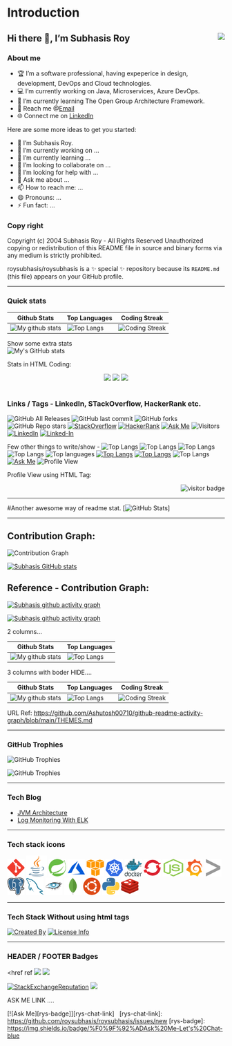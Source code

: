 
# Introduction

## Hi there 👋, I’m Subhasis Roy <a href="https://github.com/roysubhasis"><img align="right" width ="%" src="https://komarev.com/ghpvc/?username=roysubhasis&style=for-the-badge&color=blue"></a>

### About me
- 🏆 I’m a software professional, having expeperice in design, development, DevOps and Cloud technologies. 
- 💻 I’m currently working on Java, Microservices, Azure DevOps.
- 🌱 I’m currently learning The Open Group Architecture Framework. 
- 📧 Reach me @[Email](subhasis.it@gmail.com)
- 🌐 Connect me on [LinkedIn](https://www.linkedin.com/in/subhasis-roy/)

Here are some more ideas to get you started:  
- 👋 I’m Subhasis Roy.
- 🔭 I’m currently working on ...
- 🌱 I’m currently learning ...
- 👯 I’m looking to collaborate on ...
- 🤔 I’m looking for help with ...
- 💬 Ask me about ...
- 📫 How to reach me: ...
- 😄 Pronouns: ...
- ⚡ Fun fact: ...



### Copy right

Copyright (c) 2004 Subhasis Roy - All Rights Reserved
Unauthorized copying or redistribution of this README file in source and binary forms via any medium is strictly prohibited.

roysubhasis/roysubhasis is a ✨ special ✨ repository because its `README.md` (this file) appears on your GitHub profile.


---

### Quick stats

| Github Stats | Top Languages | Coding Streak |
| --- | --- | --- |
| ![My github stats](https://github-readme-stats.vercel.app/api?username=roysubhasis&show_icons=true&theme=gotham&hide_border=true) | ![Top Langs](https://github-readme-stats.vercel.app/api/top-langs/?username=roysubhasis&layout=compact&theme=gotham&langs_count=8&hide_border=true) | ![Coding Streak](https://github-readme-streak-stats.herokuapp.com?user=roysubhasis&theme=gotham&hide_border=true)

Show some extra stats   
![My's GitHub stats](https://github-readme-stats.vercel.app/api?username=roysubhasis&show=reviews,discussions_started,discussions_answered,prs_merged,prs_merged_percentage)

Stats in HTML Coding:  
<p align="center">
  <img height="50%" width="auto" src ="https://github-readme-stats.vercel.app/api?username=roysubhasis&show_icons=true&count_private=false&theme=gotham&hide_border=true&hide=issues,contribs&bg_color=00000000">
  <img height="50%" width="auto" src ="https://github-readme-stats.vercel.app/api/top-langs/?username=roysubhasis&layout=compact&hide_border=true&theme=gotham&bg_color=00000000&langs_count=6&hide=jupyter%20notebook,tex,css,php&exclude_repo=Pacman-AI">
  <img src ="https://github-readme-streak-stats.herokuapp.com?user=roysubhasis&theme=gotham&hide_border=true&background=FFFFFF00">
  <br>
  <br>
</p>



### Links / Tags - LinkedIn, STackOverflow, HackerRank etc.

![GitHub All Releases](https://img.shields.io/github/downloads/roysubhasis/hacker-rank-codes/total)
![GitHub last commit](https://img.shields.io/github/last-commit/roysubhasis/hacker-rank-codes)
![GitHub forks](https://img.shields.io/github/forks/roysubhasis/hacker-rank-codes?style=social)
![GitHub Repo stars](https://img.shields.io/github/stars/roysubhasis/hacker-rank-codes?style=social)
[![StackOverflow](https://img.shields.io/stackexchange/stackoverflow/r/13646081?color=orange&label=Stack%20Exchange&logo=stackoverflow)](https://stackoverflow.com/users/13646081)
[![HackerRank](https://img.shields.io/badge/Hacker-Rank-green?logo=hackerrank)](https://www.hackerrank.com/profile/roysubhasis)
[![Ask Me](https://img.shields.io/badge/Ask%20Me-%F0%9F%92%ADLet's%20Discuss-blue)](https://github.com/roysubhasis/roysubhasis/issues/new)
![Visitors](https://pageview.vercel.app/?github_user=roysubhasis)
[![LinkedIn](https://img.shields.io/badge/LinkedIn-blue?logo=linkedin)](https://www.linkedin.com/in/subhasis-roy/)
[![Linked-In](https://img.shields.io/badge/Linked-In-blue?logo=linkedin)](https://www.linkedin.com/in/subhasis-roy/)


Few other things to write/show - 
![Top Langs](https://github-readme-stats.vercel.app/api/top-langs/?username=roysubhasis&langs_count=8)
![Top Langs](https://github-readme-stats.vercel.app/api/top-langs/?username=roysubhasis&layout=compact)
![Top Langs](https://github-readme-stats.vercel.app/api/top-langs/?username=roysubhasis&layout=compact&hide_title=1&show_icons=true&theme=gotham) 
![Top Langs](https://github-readme-stats.vercel.app/api/top-langs/?username=roysubhasis&layout=compact&theme=gotham)
![Top languages](https://github-readme-stats.vercel.app/api/top-langs/?username=roysubhasis&show_icons=true&theme=gotham)
[![Top Langs](https://github-readme-stats.vercel.app/api/top-langs/?username=roysubhasis&layout=donut-vertical)](https://github.com/roysubhasis/github-readme-stats)
[![Top Langs](https://github-readme-stats.vercel.app/api/top-langs/?username=roysubhasis&layout=pie)](https://github.com/roysubhasis/github-readme-stats)
![Top Langs](https://github-readme-stats.vercel.app/api/top-langs/?username=roysubhasis&hide_progress=true)
[![Ask Me](https://img.shields.io/badge/Ask%20Me-%F0%9F%92%ADLet's%20Chat-blue)](https://github.com/roysubhasis/roysubhasis/issues/new)
![Profile View](https://komarev.com/ghpvc/?username=roysubhasis)


Profile View using HTML Tag:
<p  align="right"><img src="https://komarev.com/ghpvc/?username=roysubhasis" alt="visitor badge"/></p>


---

#Another awesome way of readme stat.
[![GitHub Stats](https://gh-readme-profile.vercel.app/api?username=roysubhasis&theme=dark)]

---

## Contribution Graph:

![Contribution Graph](https://github-readme-activity-graph.vercel.app/graph?username=roysubhasis&theme=gotham&bg_color=20232a&hide_border=true)   


[![Subhasis GitHub stats](https://gh-stats-card.vercel.app/api/subhroy)](https://github.com/subhroy)

## Reference - Contribution Graph:
[![Subhasis github activity graph](https://github-readme-activity-graph.vercel.app/graph?username=roysubhasis&bg_color=fffff0&color=708090&line=24292e&point=24292e&area=true&hide_border=true)](https://github.com/roysubhasis/github-readme-activity-graph)   


[![Subhasis github activity graph](https://github-readme-activity-graph.vercel.app/graph?username=roysubhasis&custom_title=This%20is%20a%20title&hide_border=true)](https://github.com/roysubhasis/github-readme-activity-graph)   


2 columns...

| Github Stats | Top Languages |
| --- | --- |
| ![My github stats](https://github-readme-stats.vercel.app/api?username=roysubhasis&show_icons=true&theme=gotham&cache_seconds=21600) | ![Top Langs](https://github-readme-stats.vercel.app/api/top-langs/?username=roysubhasis&layout=compact&theme=gotham&langs_count=8) |

3 columns with boder HIDE....

| Github Stats | Top Languages | Coding Streak |
| --- | --- | --- |
| ![My github stats](https://github-readme-stats.vercel.app/api?username=roysubhasis&show_icons=true&theme=gotham&cache_seconds=21600&hide_border=true) | ![Top Langs](https://github-readme-stats.vercel.app/api/top-langs/?username=roysubhasis&layout=compact&theme=gotham&langs_count=8&hide_border=true) | ![Coding Streak](https://github-readme-streak-stats.herokuapp.com/?user=roysubhasis&theme=gotham&hide_border=true)



URL Ref: https://github.com/Ashutosh00710/github-readme-activity-graph/blob/main/THEMES.md   


---
### GitHub Trophies 

![GitHub Trophies](https://github-profile-trophy.vercel.app/?username=roysubhasis&theme=onedark&hide_border=true&no-frame=true&margin-w=30&no-bg=true&title=Experience,Repositories,Commits,Stars,PullRequest,Issues,Followers)


![GitHub Trophies](https://github-profile-trophy.vercel.app/?username=roysubhasis&theme=nord&bg_color=20232&hide_border=true)

---

### Tech Blog 
- [JVM Architecture](https://dzone.com/articles/jvm-memory-architecture-and-gc)  
- [Log Monitoring With ELK](https://dzone.com/articles/jenkins-log-monitoring-with-elk)   

---

### Tech stack icons
<p align="left">
      <img src="icons/git-scm-icon.svg" alt="GIT" width="40" height="40"/>
      <img src="icons/java-icon.svg" alt="java" width="48" height="48"/> 
      <img src="icons/springio-icon.svg" alt="spring" width="40" height="40"/>
      <img src="icons/microsoft_azure-icon.svg" alt="azure" width="40" height="40"/>
      <img src="icons/amazon_aws-icon.svg" alt="amazonaws" width="40" height="40"/>   
      <img src="icons/kubernetes-icon.svg" alt="kubernetes" width="40" height="40"/>
      <img src="icons/docker-official.svg" alt="docker" width="40" height="40"/>
      <img src="icons/openshift-icon.svg" alt="openshift" width="40" height="40"/>
      <img src="icons/nodejs-icon.svg" alt="Nodejs" width="50" height="40"/>            
      <img src="icons/grafana-icon.svg" alt="grafana" width="40" height="40"/>
      <img src="icons/splunk-icon.svg" alt="splunk" width="40" height="40"/>
      <img src="icons/postgresql-icon.svg" alt="postgres" width="40" height="40"/>
      <img src="icons/mysql-icon.svg" alt="mysql" width="40" height="40"/>
      <img src="icons/apache_cassandra-icon.svg" alt="cassandra" width="40" height="40"/>
      <img src="icons/mongodb-icon.svg" alt="mongodb" width="40" height="40"/>
      <img src="icons/ubuntu-icon.svg" alt="ubuntu" width="40" height="40"/>
      <img src="icons/python-icon.svg" alt="python" width="40" height="40"/>
      <img src="icons/redis-icon.svg" alt="redis" width="40" height="40"/>
</p>

---
### Tech Stack Without using html tags

[![Created By](https://img.shields.io/static/v1?style=for-the-badge&label=CREATED%20BY&message=subhasis&color=blue)](https://github.com/roysubhasis)
[![License Info](https://img.shields.io/static/v1?style=for-the-badge&label=LICENSE&message=MIT&color=blue)](https://github.com/roysubhasis/roysubhasis/blob/main/LICENSE)

---

### HEADER / FOOTER Badges

<href ref 
<a href="https://github.com/roysubhasis" alt="https://github.com/roysubhasis"><img src="https://img.shields.io/static/v1?style=for-the-badge&label=CREATED%20BY&message=subhasis&color=blue"></a>
<a href="https://github.com/roysubhasis/roysubhasis/blob/main/LICENSE" alt="https://github.com/roysubhasis/roysubhasis/blob/main/LICENSE"><img src="https://img.shields.io/static/v1?style=for-the-badge&label=LICENSE&message=MIT&color=blue"></a>

<a href="https://stackoverflow.com/users/13646081"><img alt="StackExchangeReputation" src="https://img.shields.io/stackexchange/stackoverflow/r/13646081?color=orange&label=Stack Exchange&logo=stackoverflow"></a>
<img src="https://github-readme-activity-graph.vercel.app/graph?username=roysubhasis&theme=react-dark&bg_color=20232a&hide_border=true" width="100%"/>



ASK ME LINK ....

[![Ask Me][rys-badge]][rys-chat-link] &nbsp;
[rys-chat-link]: https://github.com/roysubhasis/roysubhasis/issues/new
[rys-badge]: https://img.shields.io/badge/%F0%9F%92%ADAsk%20Me-Let's%20Chat-blue


<!--
[![Harlok's WakaTime stats](https://github-readme-stats.vercel.app/api/wakatime?username=roysubhasis)](https://github.com/roysubhasis/github-readme-stats)
-->


<!-- code to show used language stats
 <div align=center>
    <a href="https://github.com/roysubhasis/github-readme-stats">
      <img height=200 align="center" src="https://github-readme-stats.vercel.app/api/top-langs/?username=roysubhasis&hide=c%23,powershell,Mathematica,Ruby,Objective-C,Objective-C%2b%2b,Cuda&title_color=61dafb&text_color=ffffff&icon_color=61dafb&bg_color=20232a&langs_count=8&layout=compact&border_color=61dafb&hide_border=true&size_weight=0.5&count_weight=0.5" />
    </a>
</div>
<br>
-->
<!--
</p>
  <p align="center">
    <a href="https://github.com/roysubhasis/github-readme-stats/graphs/contributors">
      <img alt="GitHub Contributors" src="https://img.shields.io/github/contributors/roysubhasis/github-readme-stats" />
    </a>
    <a href="https://codecov.io/gh/roysubhasis/github-readme-stats">
      <img alt="Tests Coverage" src="https://codecov.io/gh/roysubhasis/github-readme-stats/branch/main/graph/badge.svg" />
    </a>
    <a href="https://github.com/roysubhasis/github-readme-stats/issues">
      <img alt="Issues" src="https://img.shields.io/github/issues/roysubhasis/github-readme-stats?color=0088ff" />
    </a>
    <a href="https://github.com/roysubhasis/github-readme-stats/pulls">
      <img alt="GitHub pull requests" src="https://img.shields.io/github/issues-pr/roysubhasis/github-readme-stats?color=0088ff" />
    </a>
    <a href="https://securityscorecards.dev/viewer/?uri=github.com/roysubhasis/github-readme-stats">
      <img alt="OpenSSF Scorecard" src="https://api.securityscorecards.dev/projects/github.com/roysubhasis/github-readme-stats/badge" />
    </a>
    <br />
  </p>
  -->
<!-- ASK ME link 
Way 1: 
[![💭Ask Me](https://img.shields.io/badge/Ask_me_anything-💭_Let's_chat-33CC99)](https://github.com/roysubhasis/roysubhasis/issues/new)


Way 2:

[![💭 Ask Me Anything][rys-badge]][rys-link]

[rys-badge]: https://img.shields.io/badge/Ask_me_anything-💭_Let's_chat-33CC99
[rys-link]: https://github.com/roysubhasis/roysubhasis/issues/new
-->



<!-- Not used...
![Stack Exchange2](https://img.shields.io/stackexchange/stackoverflow/r/13646081?color=orange&label=reputation&logo=stackoverflow)
![GitHub language count](https://img.shields.io/github/languages/count/roysubhasis/hacker-rank-codes)
![GitHub top language](https://img.shields.io/github/languages/top/roysubhasis/hacker-rank-codes?color=yellow)
![Bitbucket open issues](https://img.shields.io/bitbucket/issues/roysubhasis/hacker-rank-codes)
![Stack Exchange reputation](https://img.shields.io/stackexchange/stackoverflow/r/13646081?color=orange&label=reputation&logo=stackoverflow)
-->

<!--Reference:
https://github.com/simple-icons/simple-icons/blob/master/icons/
https://github.com/simple-icons/simple-icons/blob/master/icons/hackerrank.svg
https://simpleicons.org/
https://www.vectorlogo.zone/logos

https://shields.io/badges
https://shields.io/badges/git-hub-followers
https://shields.io/docs/logos#logocolor-parameter
https://shields.io/docs/logos
https://github.com/simple-icons/simple-icons/blob/master/slugs.md  => From here logo values has been taken
https://img.shields.io/badge/Hackerrank-228B22
https://img.shields.io/badge/hacker-rank-green?logo=hackerrank
-->

<!--
  <a href="https://www.buymeacoffee.com/roysubhasis"> <img align="center" src="https://cdn.buymeacoffee.com/buttons/v2/default-orange.png" height="50" width="210" alt="roysubhasis" /></a>
-->

<!-- GitHub Trophies
Add the following code to your readme. When pasting the code into your profile's
readme, change the `?username=` value to your GitHub's username.

Ref URL: https://github-profile-trophy.vercel.app/?username=roysubhasis&theme=darkhub
         https://github-profile-trophy.vercel.app/?username=roysubhasis&margin-h=15
         https://github-profile-trophy.vercel.app/?username=roysubhasis&column=3&margin-w=15&margin-h=15

Hide-Frame:
https://github-profile-trophy.vercel.app/?username=roysubhasis&no-frame=true

Filter by Titles:
https://github-profile-trophy.vercel.app/?username=ryo-ma&title=Followers
https://github-profile-trophy.vercel.app/?username=ryo-ma&title=Stars,Followers  -> (Specify multiple title together)

Filter by Ranks: (Available Rank values: SECRET SSS SS S AAA AA A B C)
[Filter by ranks](https://github-profile-trophy.vercel.app/?username=ryo-ma&rank=S)
https://github-profile-trophy.vercel.app/?username=ryo-ma&rank=S,AAA  -> (Specify multiple title together)
https://github-profile-trophy.vercel.app/?username=ryo-ma&rank=-C,-B -> (Exclude a Rank. Here excluding B rank)
         
```
[![trophy](https://github-profile-trophy.vercel.app/?username=roysubhasis)](https://github.com/roysubhasis/<repo-name>)
```

<p align="center">
  <img src="https://github-profile-trophy.vercel.app/?username=roysubhasis&column=8&rank=SSS,SS,S,AAA,AA,A,B,C" />
</p>
## Use theme

Add optional parameter of the theme.
```
[![trophy](https://github-profile-trophy.vercel.app/?username=roysubhasis&theme=onedark)](https://github.com/roysubhasis/<repo-name>)
```
<p align="center">
  <img width="660" src="https://user-images.githubusercontent.com/6661165/92327052-d99b9e00-f091-11ea-9a24-c7ec86982370.png">
</p>

Available themes.
flat,onedark,gruvbox,dracula,monokai,chalk,nord,alduin,darkhub,juicyfresh,buddhism,oldie,radical,onestar,discord,algolia,gitdimmed,tokyonight,matrix,apprentice,dark_dimmed,dark_lover,kimbie_dark,gotham

Example Layout
https://github-profile-trophy.vercel.app/?username=roysubhasis&column=3&margin-w=15&margin-h=15

Specify the maximum row & column size
You can specify the maximum row and column size.
Trophy will be hidden if it exceeds the range of both row and column.

Available value: number type
Default: column=6 row=3

Restrict only row
https://github-profile-trophy.vercel.app/?username=roysubhasis&row=2
<p align="center">
  <img width="660" src="https://github-profile-trophy.vercel.app/?username=roysubhasis&row=2">
</p>

Restrict only column
https://github-profile-trophy.vercel.app/?username=roysubhasis&column=2
<p align="center">
  <img width="660" src="https://github-profile-trophy.vercel.app/?username=roysubhasis&column=2">
</p>

Restrict row & column
https://github-profile-trophy.vercel.app/?username=roysubhasis&row=2&column=3
<p align="center">
  <img width="660" src="https://github-profile-trophy.vercel.app/?username=roysubhasis&row=2&column=3">
</p>
-->



<!--
Image reference - 
https://github.com/ellerbrock/open-source-badges/
-->
<!--
<a href="https://github.com/roysubhasis" alt="https://github.com/roysubhasis"><img src="https://img.shields.io/static/v1?style=for-the-badge&label=CREATED%20BY&message=subhasis&color=000000"></a>
<a href="https://github.com/roysubhasis/roysubhasis/blob/main/LICENSE" alt="https://github.com/roysubhasis/roysubhasis/blob/main/LICENSE"><img src="https://img.shields.io/static/v1?style=for-the-badge&label=LICENSE&message=MIT&color=000000"></a>
-->

<!-- 
## 📨 Social & Contact

<div align="left">
  <a href="mailto:arasgungore09@gmail.com" target="_blank" rel="noreferrer"> <img alt="Aras Güngöre's Email Address" src="https://img.shields.io/badge/Email-D14836?style=for-the-badge&logo=gmail&logoColor=white" /> </a>
  &nbsp;
  <a href="https://arasgungore.github.io" target="_blank" rel="noreferrer"> <img alt="Aras Güngöre's Portfolio" src="https://img.shields.io/badge/Portfolio-08203A?style=for-the-badge&logo=About.me&logoColor=white" /> </a>
  &nbsp;
  <a href="https://www.linkedin.com/in/arasgungore" target="_blank" rel="noreferrer"> <img alt="Aras Güngöre's LinkedIn" src="https://img.shields.io/badge/LinkedIn-0077B5?style=for-the-badge&logo=linkedin&logoColor=white" /> </a>
  &nbsp;
  <a href="https://www.youtube.com/@arasgungore" target="_blank" rel="noreferrer"> <img alt="Aras Güngöre's YouTube" src="https://img.shields.io/badge/YouTube-FF0000?style=for-the-badge&logo=youtube&logoColor=white" /> </a>
  &nbsp;
  <a href="https://www.researchgate.net/profile/Aras-Guengoere" target="_blank" rel="noreferrer"> <img alt="Aras Güngöre's ResearchGate" src="https://img.shields.io/badge/ResearchGate-00CCBB.svg?&style=for-the-badge&logo=ResearchGate&logoColor=white" /> </a>
  &nbsp;
  <a href="https://stackoverflow.com/users/23314477/arasgungore" target="_blank" rel="noreferrer"> <img alt="Aras Güngöre's Stack Overflow" src="https://img.shields.io/badge/Stack_Overflow-FE7A16?style=for-the-badge&logo=stack-overflow&logoColor=white" /> </a>
  &nbsp;
  <a href="https://www.hackerrank.com/arasgungore" target="_blank" rel="noreferrer"> <img alt="Aras Güngöre's HackerRank" src="https://img.shields.io/badge/HackerRank-2EC866?style=for-the-badge&logo=HackerRank&logoColor=white" /> </a>
  &nbsp;
  <a href="https://leetcode.com/arasgungore" target="_blank" rel="noreferrer"> <img alt="Aras Güngöre's LeetCode" src="https://img.shields.io/badge/LeetCode-FFA116?style=for-the-badge&logo=LeetCode&logoColor=black" /> </a>
</div>
## ⚙ Skills


### 👨‍💻 Languages

<div align="left">
  <a href="https://www.java.com" target="_blank" rel="noreferrer"> <img src="https://raw.githubusercontent.com/devicons/devicon/master/icons/java/java-original.svg" alt="java" width="40" height="40" /> </a>
  &nbsp; &nbsp;
  <a href="https://www.python.org" target="_blank" rel="noreferrer"> <img src="https://raw.githubusercontent.com/devicons/devicon/master/icons/python/python-original.svg" alt="python" width="40" height="40" /> </a>
  &nbsp; &nbsp;
  </div>



### 🛠 Technologies

<div align="left">
   <a href="https://nodejs.org" target="_blank" rel="noreferrer"> <img src="https://raw.githubusercontent.com/devicons/devicon/master/icons/nodejs/nodejs-original-wordmark.svg" alt="nodejs" width="40" height="40" /> </a>
  &nbsp; &nbsp;
  <a href="https://www.mysql.com" target="_blank" rel="noreferrer"> <img src="https://raw.githubusercontent.com/devicons/devicon/master/icons/mysql/mysql-original-wordmark.svg" alt="mysql" width="40" height="40" /> </a>
  &nbsp; &nbsp;
  <a href="https://www.mongodb.com" target="_blank" rel="noreferrer"> <img src="https://raw.githubusercontent.com/devicons/devicon/master/icons/mongodb/mongodb-original-wordmark.svg" alt="mongodb" width="40" height="40" /> </a>
  &nbsp; &nbsp;
  <a href="https://git-scm.com" target="_blank" rel="noreferrer"> <img src="https://raw.githubusercontent.com/arasgungore/arasgungore/main/icons/git.svg" alt="git" width="40" height="40" /> </a>
  &nbsp; &nbsp;
   <a href="https://www.docker.com" target="_blank" rel="noreferrer"> <img src="https://raw.githubusercontent.com/devicons/devicon/master/icons/docker/docker-original-wordmark.svg" alt="docker" width="40" height="40" /> </a>
  &nbsp; &nbsp;
  <a href="https://aws.amazon.com" target="_blank" rel="noreferrer"> <img src="https://raw.githubusercontent.com/devicons/devicon/master/icons/amazonwebservices/amazonwebservices-original-wordmark.svg" alt="aws" width="40" height="40" /> </a>
  &nbsp; &nbsp;
  <a href="https://kubernetes.io" target="_blank" rel="noreferrer"> <img src="https://www.vectorlogo.zone/logos/kubernetes/kubernetes-icon.svg" alt="kubernetes" width="40" height="40" /> </a>
  &nbsp; &nbsp;
  <a href="https://www.linux.org" target="_blank" rel="noreferrer"> <img src="https://raw.githubusercontent.com/devicons/devicon/master/icons/linux/linux-original.svg" alt="linux" width="40" height="40" /> </a>
</div>



### 📚 Libraries

<div align="left">
  <a href="https://opencv.org" target="_blank" rel="noreferrer"> <img src="https://www.vectorlogo.zone/logos/opencv/opencv-icon.svg" alt="opencv" width="40" height="40" /> </a>
  &nbsp; &nbsp;
</div>

## 📊 GitHub Stats

<table>
  <tr>
    <td>
      <a href="https://github.com/anuraghazra/github-readme-stats"> <img src="https://github-readme-stats.vercel.app/api?username=arasgungore&hide_border=true&rank_icon=github&show_icons=true&count_private=true&show=reviews,discussions_started,discussions_answered,prs_merged,prs_merged_percentage" alt="Aras Güngöre's GitHub Stats" /> </a>
    </td>
    <td>
      <a href="https://github.com/anuraghazra/github-readme-stats"> <img src="https://github-readme-stats.vercel.app/api/top-langs/?username=arasgungore&hide_border=true&langs_count=10&layout=donut-vertical&count_private=true" alt="Top Languages" /> </a>
    </td>
  </tr>
  <tr>
    <td colspan=2 align="center">
      <a href="https://git.io/streak-stats"> <img src="http://github-readme-streak-stats.herokuapp.com/?user=arasgungore&hide_border=true&background=f6f8fa&currStreakLabel=000000&date_format=j%20M%5B%20Y%5D" alt="Aras Güngöre's GitHub Readme Streak Stats" /> </a>
    </td>
  </tr>
<tr>
    <td colspan=2 align="center">
      <a href="https://github.com/vn7n24fzkq/github-profile-summary-cards"> <img src="http://github-profile-summary-cards.vercel.app/api/cards/profile-details?username=arasgungore&theme=default" alt="Aras Güngöre's Profile Details" /> </a>
    </td>
  </tr>
  <tr>
    <td>
      <a href="https://github.com/vn7n24fzkq/github-profile-summary-cards"> <img src="http://github-profile-summary-cards.vercel.app/api/cards/repos-per-language?username=arasgungore&theme=default" alt="Top Languages by Repo" /> </a>
    </td>
    <td>
      <a href="https://github.com/vn7n24fzkq/github-profile-summary-cards"> <img src="http://github-profile-summary-cards.vercel.app/api/cards/most-commit-language?username=arasgungore&theme=default" alt="Top Languages by Commit" /> </a>
    </td>
  </tr>
  <tr>
    <td>
      <a href="https://github.com/vn7n24fzkq/github-profile-summary-cards"> <img src="http://github-profile-summary-cards.vercel.app/api/cards/stats?username=arasgungore&theme=default" alt="Stats" /> </a>
    </td>
    <td>
      <a href="https://github.com/vn7n24fzkq/github-profile-summary-cards"> <img src="http://github-profile-summary-cards.vercel.app/api/cards/productive-time?username=arasgungore&theme=default&utcOffset=8" alt="Commits" /> </a>
    </td>
  </tr>
</table>


-->

<!-- Another Design Approch  Good one...!!! 
<div>
<details open align="center">
  <summary>📈 More Stats</summary>
  <br>
 
<p align="center">
<a href="https://github.com/roysubhasis"> 
<img align="center" src="https://hits.seeyoufarm.com/api/count/incr/badge.svg?url=https%3A%2F%2Fgithub.com%2Froysubhasis%2Fhit-counter&count_bg=%236EB9F2&title_bg=%2301102D&icon=workplace.svg&icon_color=%2341C350&title=Profile+Views+(since+14/02/24)&edge_flat=true" width="">    
</a></p>

<p align="center">
<div align="center">
 <a href="https://github.com/roysubhasis"> 
<img src="http://github-profile-summary-cards.vercel.app/api/cards/profile-details?username=roysubhasis&theme=algolia" width="100%" /> </br></br>

<img src="http://github-profile-summary-cards.vercel.app/api/cards/repos-per-language?username=roysubhasis&theme=algolia" width="31%" align="left"/>
<img src="http://github-profile-summary-cards.vercel.app/api/cards/most-commit-language?username=roysubhasis&theme=algolia" width="31%" align="right" />
<img src="https://github-profile-summary-cards.vercel.app/api/cards/productive-time?username=roysubhasis&theme=algolia" width="31%" align="center" title="🦉 Night owl" />  
</br></br>
 </a>

 READ/CHECK THIS - GENERATE 3d Graph for Contribution
 https://github.com/marketplace/actions/github-profile-3d-contrib 
 https://github.com/yoshi389111/github-profile-3d-contrib/blob/main/EXAMPLES.md
 
<a href="https://github.com/roysubhasis"> 
 <img src="./profile-3d-contrib/profile-night-view.svg" alt="Contribution sts" width="%" /></br></br>
  </a> 
  
 [![Subh's github streak](https://github-readme-streak-stats.herokuapp.com/?user=roysubhasis&theme=algolia&card_width=1000)](https://github.com/roysubhasis) </br></br>
[![𝚐𝚒𝚝𝚑𝚞𝚋 𝚐𝚛𝚊𝚙𝚑](https://github-readme-activity-graph.vercel.app/graph?username=roysubhasis&theme=react-dark&hide_border=true&area=true&bg_color=01102d&color=6eb9f2&line=41c350&point=ffffff)](https://github.com/roysubhasis) </br>
[![𝚝𝚛𝚘𝚙𝚑𝚢](https://github-profile-trophy.vercel.app/?username=roysubhasis&column=8&margin-w=20&margin-h=20&no-frame=true&theme=algolia&title=Stars,Followers,MultiLanguage,Repositories,Organizations,Commits,PullRequest,Issues)](https://github.com/roysubhasis) 
</div>



<a href="https://youtube.com/shorts/HWNQxME4r5E?feature=share"> 

</a><br/><br/>
 <div align="center">
</p >
<br/>
</details>
 </div>

CSS implementation
-------------------

<style>
.custom-image {
  width: 300px;
  height: auto;
}
</style>

<img src="/img/contact.png" alt="image" class="custom-image">

 
 -->




